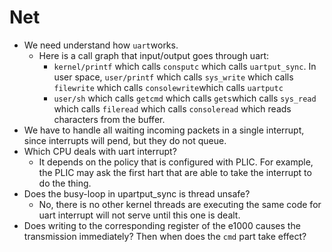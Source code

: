 # Net

* We need understand how `uart`works.
    * Here is a call graph that input/output goes through uart:
       * `kernel/printf` which calls `consputc` which calls `uartput_sync`. 
         In user space, `user/printf` which calls `sys_write` which calls `filewrite` which calls
         `consolewrite`which calls `uartputc`
       * `user/sh` which calls `getcmd` which calls `gets`which calls `sys_read` which calls
          `fileread` which calls `consoleread` which reads characters from the buffer.
 * We have to handle all waiting incoming packets in a single interrupt, since interrupts will pend, 
   but they do not queue.
* Which CPU deals with uart interrupt?
    * It depends on the policy that is configured with PLIC. For example, the PLIC may
    ask the first hart that are able to take the interrupt to do the thing.
* Does the busy-loop in upartput_sync is thread unsafe?
    * No, there is no other kernel threads are executing the same code for uart interrupt 
    will not serve until this one is dealt.
* Does writing to the corresponding register of the e1000 causes the transmission immediately?
  Then when does the `cmd` part take effect?